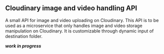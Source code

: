 ## Cloudinary image and video handling API

A small API for image and video uploading on Cloudinary. This API is to be used as a microservice that only handles image and video storage manipulation on Cloudinary. It is customizable through dynamic input of destination folder.

_**work in progress**_
